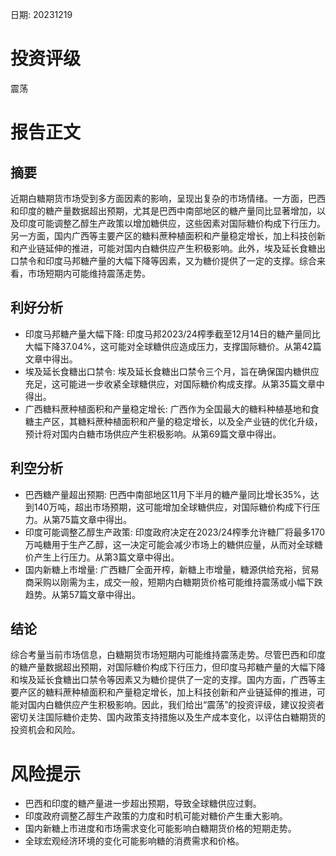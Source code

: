 
日期: 20231219

# 投资评级

震荡

# 报告正文

## 摘要

近期白糖期货市场受到多方面因素的影响，呈现出复杂的市场情绪。一方面，巴西和印度的糖产量数据超出预期，尤其是巴西中南部地区的糖产量同比显著增加，以及印度可能调整乙醇生产政策以增加糖供应，这些因素对国际糖价构成下行压力。另一方面，国内广西等主要产区的糖料蔗种植面积和产量稳定增长，加上科技创新和产业链延伸的推进，可能对国内白糖供应产生积极影响。此外，埃及延长食糖出口禁令和印度马邦糖产量的大幅下降等因素，又为糖价提供了一定的支撑。综合来看，市场短期内可能维持震荡走势。

## 利好分析

* 印度马邦糖产量大幅下降: 印度马邦2023/24榨季截至12月14日的糖产量同比大幅下降37.04%，这可能对全球糖供应造成压力，支撑国际糖价。从第42篇文章中得出。
* 埃及延长食糖出口禁令: 埃及延长食糖出口禁令三个月，旨在确保国内糖供应充足，这可能进一步收紧全球糖供应，对国际糖价构成支撑。从第35篇文章中得出。
* 广西糖料蔗种植面积和产量稳定增长: 广西作为全国最大的糖料种植基地和食糖主产区，其糖料蔗种植面积和产量的稳定增长，以及全产业链的优化升级，预计将对国内白糖市场供应产生积极影响。从第69篇文章中得出。

## 利空分析

* 巴西糖产量超出预期: 巴西中南部地区11月下半月的糖产量同比增长35%，达到140万吨，超出市场预期，这可能增加全球糖供应，对国际糖价构成下行压力。从第75篇文章中得出。
* 印度可能调整乙醇生产政策: 印度政府决定在2023/24榨季允许糖厂将最多170万吨糖用于生产乙醇，这一决定可能会减少市场上的糖供应量，从而对全球糖价产生上行压力。从第3篇文章中得出。
* 国内新糖上市增量: 广西糖厂全面开榨，新糖上市增量，糖源供给充裕，贸易商采购以刚需为主，成交一般，短期内白糖期货价格可能维持震荡或小幅下跌趋势。从第57篇文章中得出。

## 结论

综合考量当前市场信息，白糖期货市场短期内可能维持震荡走势。尽管巴西和印度的糖产量数据超出预期，对国际糖价构成下行压力，但印度马邦糖产量的大幅下降和埃及延长食糖出口禁令等因素又为糖价提供了一定的支撑。国内方面，广西等主要产区的糖料蔗种植面积和产量稳定增长，加上科技创新和产业链延伸的推进，可能对国内白糖供应产生积极影响。因此，我们给出“震荡”的投资评级，建议投资者密切关注国际糖价走势、国内政策支持措施以及生产成本变化，以评估白糖期货的投资机会和风险。

# 风险提示

* 巴西和印度的糖产量进一步超出预期，导致全球糖供应过剩。
* 印度政府调整乙醇生产政策的力度和时机可能对糖价产生重大影响。
* 国内新糖上市进度和市场需求变化可能影响白糖期货价格的短期走势。
* 全球宏观经济环境的变化可能影响糖的消费需求和价格。

